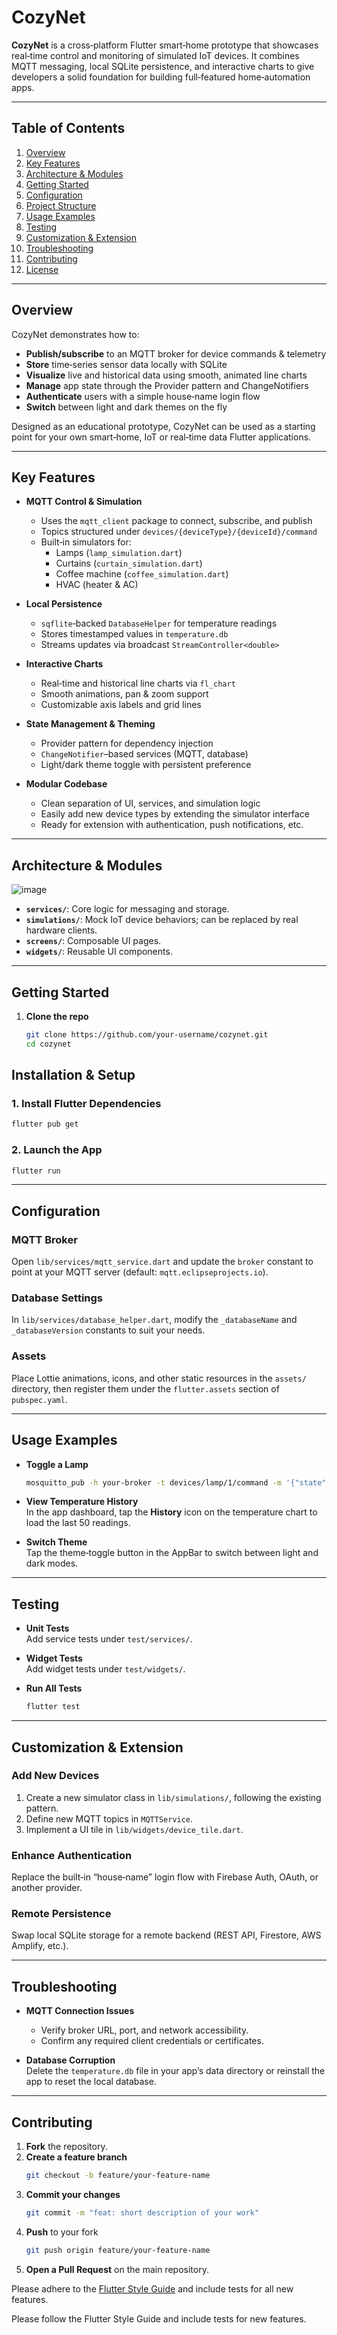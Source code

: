 # CozyNet

**CozyNet** is a cross‑platform Flutter smart‑home prototype that showcases real‑time control and monitoring of simulated IoT devices. It combines MQTT messaging, local SQLite persistence, and interactive charts to give developers a solid foundation for building full‑featured home‑automation apps.

---

## Table of Contents

1. [Overview](#overview)  
2. [Key Features](#key-features)  
3. [Architecture & Modules](#architecture--modules)  
4. [Getting Started](#getting-started)  
5. [Configuration](#configuration)  
6. [Project Structure](#project-structure)  
7. [Usage Examples](#usage-examples)  
8. [Testing](#testing)  
9. [Customization & Extension](#customization--extension)  
10. [Troubleshooting](#troubleshooting)  
11. [Contributing](#contributing)  
12. [License](#license)

---

## Overview

CozyNet demonstrates how to:

- **Publish/subscribe** to an MQTT broker for device commands & telemetry  
- **Store** time‑series sensor data locally with SQLite  
- **Visualize** live and historical data using smooth, animated line charts  
- **Manage** app state through the Provider pattern and ChangeNotifiers  
- **Authenticate** users with a simple house‑name login flow  
- **Switch** between light and dark themes on the fly  

Designed as an educational prototype, CozyNet can be used as a starting point for your own smart‑home, IoT or real‑time data Flutter applications.

---

## Key Features

- **MQTT Control & Simulation**  
  - Uses the `mqtt_client` package to connect, subscribe, and publish  
  - Topics structured under `devices/{deviceType}/{deviceId}/command`  
  - Built‑in simulators for:  
    - Lamps (`lamp_simulation.dart`)  
    - Curtains (`curtain_simulation.dart`)  
    - Coffee machine (`coffee_simulation.dart`)  
    - HVAC (heater & AC)  

- **Local Persistence**  
  - `sqflite`‑backed `DatabaseHelper` for temperature readings  
  - Stores timestamped values in `temperature.db`  
  - Streams updates via broadcast `StreamController<double>`  

- **Interactive Charts**  
  - Real‑time and historical line charts via `fl_chart`  
  - Smooth animations, pan & zoom support  
  - Customizable axis labels and grid lines  

- **State Management & Theming**  
  - Provider pattern for dependency injection  
  - `ChangeNotifier`–based services (MQTT, database)  
  - Light/dark theme toggle with persistent preference  

- **Modular Codebase**  
  - Clean separation of UI, services, and simulation logic  
  - Easily add new device types by extending the simulator interface  
  - Ready for extension with authentication, push notifications, etc.

---

## Architecture & Modules

![image](https://github.com/user-attachments/assets/9d38c344-7e0e-4f00-a41c-044e44df6732)




- **`services/`**: Core logic for messaging and storage.  
- **`simulations/`**: Mock IoT device behaviors; can be replaced by real hardware clients.  
- **`screens/`**: Composable UI pages.  
- **`widgets/`**: Reusable UI components.

---

## Getting Started

1. **Clone the repo**  
   ```bash
   git clone https://github.com/your-username/cozynet.git
   cd cozynet
## Installation & Setup

### 1. Install Flutter Dependencies
```bash
flutter pub get
```

### 2. Launch the App
```bash
flutter run
```

---

## Configuration

### MQTT Broker
Open `lib/services/mqtt_service.dart` and update the `broker` constant to point at your MQTT server (default: `mqtt.eclipseprojects.io`).

### Database Settings
In `lib/services/database_helper.dart`, modify the `_databaseName` and `_databaseVersion` constants to suit your needs.

### Assets
Place Lottie animations, icons, and other static resources in the `assets/` directory, then register them under the `flutter.assets` section of `pubspec.yaml`.

---

## Usage Examples

- **Toggle a Lamp**
  ```bash
  mosquitto_pub -h your-broker -t devices/lamp/1/command -m '{"state": true}'
  ```

- **View Temperature History**  
  In the app dashboard, tap the **History** icon on the temperature chart to load the last 50 readings.

- **Switch Theme**  
  Tap the theme‑toggle button in the AppBar to switch between light and dark modes.

---

## Testing

- **Unit Tests**  
  Add service tests under `test/services/`.

- **Widget Tests**  
  Add widget tests under `test/widgets/`.

- **Run All Tests**
  ```bash
  flutter test
  ```

---

## Customization & Extension

### Add New Devices
1. Create a new simulator class in `lib/simulations/`, following the existing pattern.  
2. Define new MQTT topics in `MQTTService`.  
3. Implement a UI tile in `lib/widgets/device_tile.dart`.

### Enhance Authentication
Replace the built‑in “house‑name” login flow with Firebase Auth, OAuth, or another provider.

### Remote Persistence
Swap local SQLite storage for a remote backend (REST API, Firestore, AWS Amplify, etc.).

---

## Troubleshooting

- **MQTT Connection Issues**  
  - Verify broker URL, port, and network accessibility.  
  - Confirm any required client credentials or certificates.

- **Database Corruption**  
  Delete the `temperature.db` file in your app’s data directory or reinstall the app to reset the local database.

---

## Contributing

1. **Fork** the repository.  
2. **Create a feature branch**  
   ```bash
   git checkout -b feature/your-feature-name
   ```  
3. **Commit your changes**  
   ```bash
   git commit -m "feat: short description of your work"
   ```  
4. **Push** to your fork  
   ```bash
   git push origin feature/your-feature-name
   ```  
5. **Open a Pull Request** on the main repository.  

Please adhere to the [Flutter Style Guide](https://flutter.dev/docs/development/tools/formatting) and include tests for all new features.

Please follow the Flutter Style Guide and include tests for new features.

